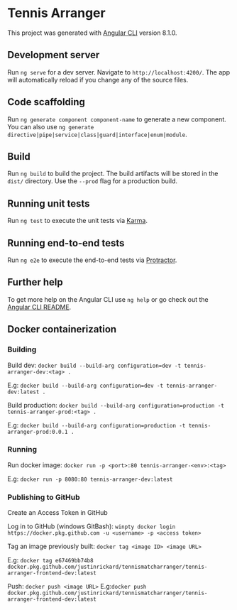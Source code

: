# Tennis Arranger

This project was generated with [Angular CLI](https://github.com/angular/angular-cli) version 8.1.0.

## Development server

Run `ng serve` for a dev server. Navigate to `http://localhost:4200/`. The app will automatically reload if you change any of the source files.

## Code scaffolding

Run `ng generate component component-name` to generate a new component. You can also use `ng generate directive|pipe|service|class|guard|interface|enum|module`.

## Build

Run `ng build` to build the project. The build artifacts will be stored in the `dist/` directory. Use the `--prod` flag for a production build.

## Running unit tests

Run `ng test` to execute the unit tests via [Karma](https://karma-runner.github.io).

## Running end-to-end tests

Run `ng e2e` to execute the end-to-end tests via [Protractor](http://www.protractortest.org/).

## Further help

To get more help on the Angular CLI use `ng help` or go check out the [Angular CLI README](https://github.com/angular/angular-cli/blob/master/README.md).

## Docker containerization

### Building

Build dev: `docker build --build-arg configuration=dev -t tennis-arranger-dev:<tag> .`

E.g: `docker build --build-arg configuration=dev -t tennis-arranger-dev:latest .`

Build production: `docker build --build-arg configuration=production -t tennis-arranger-prod:<tag> .`

E.g: `docker build --build-arg configuration=production -t tennis-arranger-prod:0.0.1 .`

### Running

Run docker image: `docker run -p <port>:80 tennis-arranger-<env>:<tag>`

E.g: `docker run -p 8080:80 tennis-arranger-dev:latest`

### Publishing to GitHub

Create an Access Token in GitHub

Log in to GitHub (windows GitBash): `winpty docker login https://docker.pkg.github.com -u <username> -p <access token>`

Tag an image previously built: `docker tag <image ID> <image URL>`

E.g: `docker tag e67469bb74b8  docker.pkg.github.com/justinrickard/tennismatcharranger/tennis-arranger-frontend-dev:latest`

Push: `docker push <image URL>`
E.g:`docker push docker.pkg.github.com/justinrickard/tennismatcharranger/tennis-arranger-frontend-dev:latest`